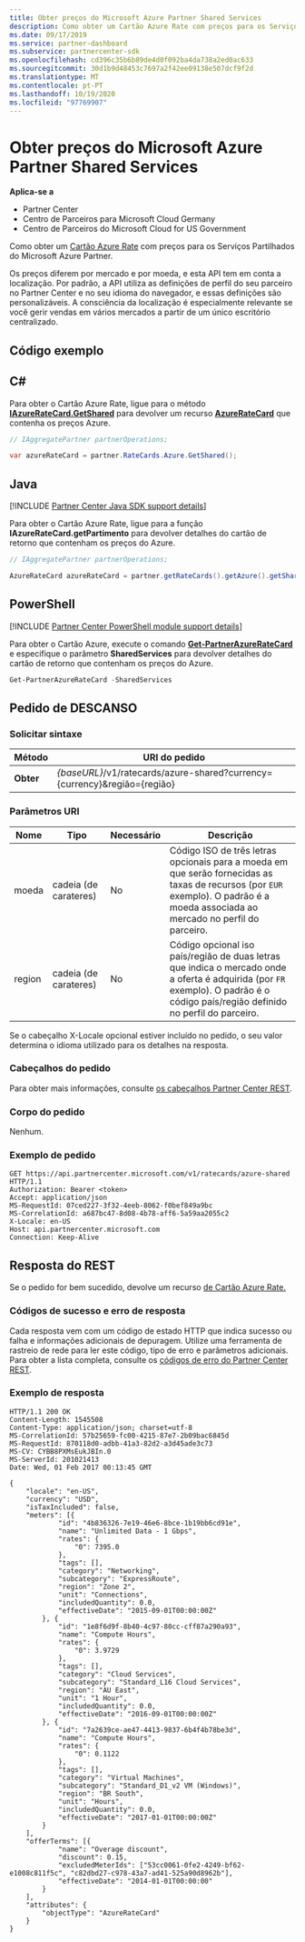 ```yaml
---
title: Obter preços do Microsoft Azure Partner Shared Services
description: Como obter um Cartão Azure Rate com preços para os Serviços Partilhados do Microsoft Azure Partner.
ms.date: 09/17/2019
ms.service: partner-dashboard
ms.subservice: partnercenter-sdk
ms.openlocfilehash: cd396c35b6b89de4d0f092ba4da738a2ed0ac633
ms.sourcegitcommit: 30d1b9d48453c7697a2f42ee09138e507dcf9f2d
ms.translationtype: MT
ms.contentlocale: pt-PT
ms.lasthandoff: 10/19/2020
ms.locfileid: "97769907"
---
```

# <a name="get-prices-for-microsoft-azure-partner-shared-services"></a>Obter preços do Microsoft Azure Partner Shared Services

**Aplica-se a**

- Partner Center
- Centro de Parceiros para Microsoft Cloud Germany
- Centro de Parceiros do Microsoft Cloud for US Government

Como obter um [Cartão Azure Rate](azure-rate-card-resources.md) com preços para os Serviços Partilhados do Microsoft Azure Partner.

Os preços diferem por mercado e por moeda, e esta API tem em conta a localização. Por padrão, a API utiliza as definições de perfil do seu parceiro no Partner Center e no seu idioma do navegador, e essas definições são personalizáveis. A consciência da localização é especialmente relevante se você gerir vendas em vários mercados a partir de um único escritório centralizado.

## <a name="example-code"></a>Código exemplo

## <a name="c"></a>C\#

Para obter o Cartão Azure Rate, ligue para o método [**IAzureRateCard.GetShared**](/dotnet/api/microsoft.store.partnercenter.ratecards.iazureratecard.getshared) para devolver um recurso [**AzureRateCard**](/dotnet/api/microsoft.store.partnercenter.models.ratecards.azureratecard) que contenha os preços Azure.

```csharp
// IAggregatePartner partnerOperations;

var azureRateCard = partner.RateCards.Azure.GetShared();
```

## <a name="java"></a>Java

[!INCLUDE [Partner Center Java SDK support details](../includes/java-sdk-support.md)]

Para obter o Cartão Azure Rate, ligue para a função **IAzureRateCard.getPartimento** para devolver detalhes do cartão de retorno que contenham os preços do Azure.

```java
// IAggregatePartner partnerOperations;

AzureRateCard azureRateCard = partner.getRateCards().getAzure().getShared();
```

## <a name="powershell"></a>PowerShell

[!INCLUDE [Partner Center PowerShell module support details](../includes/powershell-module-support.md)]

Para obter o Cartão Azure, execute o comando [**Get-PartnerAzureRateCard**](https://github.com/Microsoft/Partner-Center-PowerShell/blob/master/docs/help/Get-PartnerAzureRateCard.md) e especifique o parâmetro **SharedServices** para devolver detalhes do cartão de retorno que contenham os preços do Azure.

```powershell
Get-PartnerAzureRateCard -SharedServices
```

## <a name="rest-request"></a>Pedido de DESCANSO

### <a name="request-syntax"></a>Solicitar sintaxe

| Método  | URI do pedido                                                               |
|---------|---------------------------------------------------------------------------|
| **Obter** | *{baseURL}*/v1/ratecards/azure-shared?currency={currency}&região={região} |

### <a name="uri-parameters"></a>Parâmetros URI

| Nome     | Tipo   | Necessário | Descrição                                                                                                                                                                               |
|----------|--------|----------|-------------------------------------------------------------------------------------------------------------------------------------------------------------------------------------------|
| moeda | cadeia (de carateres) | No       | Código ISO de três letras opcionais para a moeda em que serão fornecidas as taxas de recursos (por `EUR` exemplo). O padrão é a moeda associada ao mercado no perfil do parceiro. |
| region   | cadeia (de carateres) | No       | Código opcional iso país/região de duas letras que indica o mercado onde a oferta é adquirida (por `FR` exemplo). O padrão é o código país/região definido no perfil do parceiro.        |

Se o cabeçalho X-Locale opcional estiver incluído no pedido, o seu valor determina o idioma utilizado para os detalhes na resposta.

### <a name="request-headers"></a>Cabeçalhos do pedido

Para obter mais informações, consulte [os cabeçalhos Partner Center REST](headers.md).

### <a name="request-body"></a>Corpo do pedido

Nenhum.

### <a name="request-example"></a>Exemplo de pedido

```http
GET https://api.partnercenter.microsoft.com/v1/ratecards/azure-shared HTTP/1.1
Authorization: Bearer <token>
Accept: application/json
MS-RequestId: 07ced227-3f32-4eeb-8062-f0bef849a9bc
MS-CorrelationId: a687bc47-8d08-4b78-aff6-5a59aa2055c2
X-Locale: en-US
Host: api.partnercenter.microsoft.com
Connection: Keep-Alive
```

## <a name="rest-response"></a>Resposta do REST

Se o pedido for bem sucedido, devolve um recurso [de Cartão Azure Rate.](azure-rate-card-resources.md)

### <a name="response-success-and-error-codes"></a>Códigos de sucesso e erro de resposta

Cada resposta vem com um código de estado HTTP que indica sucesso ou falha e informações adicionais de depuragem. Utilize uma ferramenta de rastreio de rede para ler este código, tipo de erro e parâmetros adicionais. Para obter a lista completa, consulte os [códigos de erro do Partner Center REST](error-codes.md).

### <a name="response-example"></a>Exemplo de resposta

```http
HTTP/1.1 200 OK
Content-Length: 1545508
Content-Type: application/json; charset=utf-8
MS-CorrelationId: 57b25659-fc00-4215-87e7-2b09bac6845d
MS-RequestId: 870118d0-adbb-41a3-82d2-a3d45ade3c73
MS-CV: CYBB8PXMsEukJBIn.0
MS-ServerId: 201021413
Date: Wed, 01 Feb 2017 00:13:45 GMT

{
    "locale": "en-US",
    "currency": "USD",
    "isTaxIncluded": false,
    "meters": [{
            "id": "4b836326-7e19-46e6-8bce-1b19bb6cd91e",
            "name": "Unlimited Data - 1 Gbps",
            "rates": {
                "0": 7395.0
            },
            "tags": [],
            "category": "Networking",
            "subcategory": "ExpressRoute",
            "region": "Zone 2",
            "unit": "Connections",
            "includedQuantity": 0.0,
            "effectiveDate": "2015-09-01T00:00:00Z"
        }, {
            "id": "1e8f6d9f-8b40-4c97-80cc-cff87a290a93",
            "name": "Compute Hours",
            "rates": {
                "0": 3.9729
            },
            "tags": [],
            "category": "Cloud Services",
            "subcategory": "Standard_L16 Cloud Services",
            "region": "AU East",
            "unit": "1 Hour",
            "includedQuantity": 0.0,
            "effectiveDate": "2016-09-01T00:00:00Z"
        }, {
            "id": "7a2639ce-ae47-4413-9837-6b4f4b78be3d",
            "name": "Compute Hours",
            "rates": {
                "0": 0.1122
            },
            "tags": [],
            "category": "Virtual Machines",
            "subcategory": "Standard_D1_v2 VM (Windows)",
            "region": "BR South",
            "unit": "Hours",
            "includedQuantity": 0.0,
            "effectiveDate": "2017-01-01T00:00:00Z"
        }
    ],
    "offerTerms": [{
            "name": "Overage discount",
            "discount": 0.15,
            "excludedMeterIds": ["53cc0061-0fe2-4249-bf62-e1008c811f5c", "c82dbd27-c978-43a7-ad41-525a90d8962b"],
            "effectiveDate": "2014-01-01T00:00:00"
        }
    ],
    "attributes": {
        "objectType": "AzureRateCard"
    }
}
```
